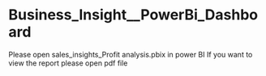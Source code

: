 # Business_Insight__PowerBi_Dashboard
Please open sales_insights_Profit analysis.pbix in power BI
If you want to view the report please open pdf file
